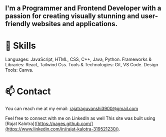 ## I'm a Programmer and Frontend Developer with a passion for creating visually stunning and user-friendly websites and applications.

# 🔭 Skills
Languages: JavaScript, HTML, CSS, C++, Java, Python.
Frameworks & Libraries: React, Tailwind Css.
Tools & Technologies: Git, VS Code.
Design Tools: Canva.

# 📫 Contact
You can reach me at my email: rajatraguvanshi3900@gmail.com

Feel free to connect with me on LinkedIn as well This site was built using [Rajat Kalotra]([https://pages.github.com/](https://www.linkedin.com/in/rajat-kalotra-319521230/).
